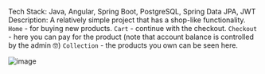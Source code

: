 Tech Stack: Java, Angular, Spring Boot, PostgreSQL, Spring Data JPA, JWT
Description: A relatively simple project that has a shop-like functionality.
`Home` - for buying new products.
`Cart` - continue with the checkout.
`Checkout` - here you can pay for the product (note that account balance is controlled by the admin 🤓) 
`Collection` - the products you own can be seen here. 

![image](https://github.com/user-attachments/assets/8f35284a-3c51-4603-a88a-4e5a41755545)

